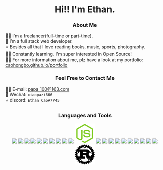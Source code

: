 <!-- ### Hi there 👋 -->

<!--
**CaoHongbo/caohongbo** is a ✨ _special_ ✨ repository because its `README.md` (this file) appears on your GitHub profile.
Here are some ideas to get you started:
- 🔭 I’m currently working on ...
- 🌱 I’m currently learning ...
- 👯 I’m looking to collaborate on ...
- 🤔 I’m looking for help with ...
- 💬 Ask me about ...
- 📫 How to reach me: ...
- 😄 Pronouns: ...
- ⚡ Fun fact: ...
-->

<!-- Intro -->

<a href="https://mahiiverse1.github.io/personal-website-v2/" target="_blank">
<!-- <img src="mahii-header.png" /> -->
</a> 
<h1 align="center">Hi!! I'm Ethan.</h1>
<h3 align="center">About Me</h3>  
 <p>
    👩‍🎓 I'm a freelancer(full-time or part-time).
<br>💫 I’m a full stack web developer.
<br>⭐ Besides all that I love reading books, music, sports, photography.
<br>👩‍💻 Constantly learning. I'm super interested in Open Source!
<br>👩‍💻 For more information about me, plz have a look at my portfolio: <a href="https://caohongbo.github.io/portfolio" target="blank">caohongbo.github.io/portfolio</a><br>
<!--  <p align="center"><i>✨(Click on the header to know more!)✨</i></p> -->
 </p>

 <h3 align="center">Feel Free to Contact Me</h3>  
 <p>
    👩‍🎓 E-mail: <a href="mailto:papa_100@163.com" target="blank">papa_100@163.com</a><br>
    💫 Wechat: <code>xiaopazi666</code><br>
    ⭐ discord: <code>Ethan Cao#7745</code>
<br>

<!--  <p align="center"><i>✨(Click on the header to know more!)✨</i></p> -->
 </p>

<!-- Socials -->

<!-- <h3 align="center">Let's Connect! </h3>
<div align="center">
<a href="https://www.linkedin.com/in/mahii-variar-9865711b3/" target="blank"><img src="https://cdn.jsdelivr.net/gh/devicons/devicon/icons/linkedin/linkedin-original.svg" style="height: 3rem"/></a>

<a href="https://codepen.io/mahiiverse" target="blank">
<img src="https://cdn.jsdelivr.net/gh/devicons/devicon/icons/codepen/codepen-plain.svg" style="height: 3rem; background-color:white"/>
</a>

<a href="mailto:papa_100@163.com" target="blank">
<img src="https://github.com/mahiiverse1/mahiiverse1/blob/main/Gmail_Logo_256px.png" style="height: 3rem"/>
</a>

</div> -->

<!-- Tech Stack -->

<h3 align="Center">Languages and Tools</h3>  
<p align="center">
<img src="https://cdn.jsdelivr.net/gh/devicons/devicon/icons/html5/html5-original-wordmark.svg" style="height: 4rem"/>
<img src="https://cdn.jsdelivr.net/gh/devicons/devicon/icons/css3/css3-original-wordmark.svg" style="height: 4rem"/>
<img src="https://cdn.jsdelivr.net/gh/devicons/devicon/icons/javascript/javascript-plain.svg" style="height: 4rem"/>
<img src="https://cdn.jsdelivr.net/gh/devicons/devicon/icons/bootstrap/bootstrap-plain-wordmark.svg"  style="height: 4rem"/>
<img src="https://cdn.jsdelivr.net/gh/devicons/devicon/icons/react/react-original.svg" style="height: 4rem"/>
<img src="https://cdn.jsdelivr.net/gh/devicons/devicon/icons/git/git-plain.svg" style="height: 4rem"/>
<img src="https://cdn.jsdelivr.net/gh/devicons/devicon/icons/typescript/typescript-original.svg" style="height: 4rem" />
<img src="https://cdn.jsdelivr.net/gh/devicons/devicon/icons/graphql/graphql-plain-wordmark.svg" style="height: 4rem"/>
<img src="https://cdn.jsdelivr.net/gh/devicons/devicon/icons/flutter/flutter-original.svg" style="height: 4rem"/>
<!-- <img src="https://cdn.jsdelivr.net/gh/devicons/devicon/icons/nextjs/nextjs-line.svg" /> -->
<img src="https://cdn.jsdelivr.net/gh/devicons/devicon/icons/mongodb/mongodb-original-wordmark.svg" style="height: 4rem"/>   
<img src="https://github.com/devicons/devicon/blob/v2.15.1/icons/nodejs/nodejs-original.svg" style="height: 4rem"/>      
<img src="https://cdn.jsdelivr.net/gh/devicons/devicon/icons/mysql/mysql-original-wordmark.svg" style="height: 4rem"/>
<img src="https://cdn.jsdelivr.net/gh/devicons/devicon/icons/redis/redis-original-wordmark.svg" style="height: 4rem"/>
<img src="https://cdn.jsdelivr.net/gh/devicons/devicon/icons/tailwindcss/tailwindcss-plain.svg" style="height: 4rem"/>  
<img src="https://cdn.jsdelivr.net/gh/devicons/devicon/icons/less/less-plain-wordmark.svg" style="height: 4rem"/>
<img src="https://cdn.jsdelivr.net/gh/devicons/devicon/icons/webpack/webpack-original.svg" style="height: 4rem"/>
<img src="https://cdn.jsdelivr.net/gh/devicons/devicon/icons/mocha/mocha-plain.svg" style="height: 4rem"/>
<img src="https://cdn.jsdelivr.net/gh/devicons/devicon/icons/jquery/jquery-original.svg" style="height: 4rem"/>
<img src="https://cdn.jsdelivr.net/gh/devicons/devicon/icons/npm/npm-original-wordmark.svg" style="height:4rem"/>
<img src="https://cdn.jsdelivr.net/gh/devicons/devicon/icons/linux/linux-original.svg" style="height:4rem"/>
<img src="https://cdn.jsdelivr.net/gh/devicons/devicon/icons/nginx/nginx-original.svg" style="height:4rem"/>
<img src="https://github.com/devicons/devicon/blob/v2.15.1/icons/rust/rust-plain.svg" style="height:4rem"/>

</p>

<!-- Visitor count -->
<!-- <div align="center">
<h3 align="center">Visitor Count </h3>
![Visitor Count](https://profile-counter.glitch.me/mahiiverse1/count.svg)
 </div> -->

<!-- Music Box -->
<!-- <h3 align="center">Music Station 🎶</h3>
[![spotify-github-profile](https://spotify-github-profile.vercel.app/api/view?uid=31xkv3qjph6be24yswkkxgyafkom&cover_image=true&theme=compact)](https://spotify-github-profile.vercel.app/api/view?uid=31xkv3qjph6be24yswkkxgyafkom&redirect=true) -->

<!-- Catto gifs -->

<!-- <h2 align="center">Cheers if you've read till here. Here's a cute catto 🐱 for you</h2>
<div align="center">
    <img src="https://github.com/mahiiverse1/mahiiverse1/blob/main/bongo-cat.gif" width="500" height="300"/>

</div> -->
